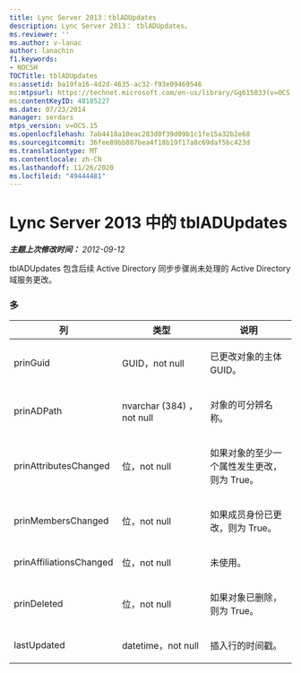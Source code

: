 ```yaml
---
title: Lync Server 2013：tblADUpdates
description: Lync Server 2013： tblADUpdates。
ms.reviewer: ''
ms.author: v-lanac
author: lanachin
f1.keywords:
- NOCSH
TOCTitle: tblADUpdates
ms:assetid: ba19fa16-4d2d-4635-ac32-f93e09469546
ms:mtpsurl: https://technet.microsoft.com/en-us/library/Gg615033(v=OCS.15)
ms:contentKeyID: 48185227
ms.date: 07/23/2014
manager: serdars
mtps_version: v=OCS.15
ms.openlocfilehash: 7ab4418a10eac283d0f39d09b1c1fe15a32b2e68
ms.sourcegitcommit: 36fee89bb887bea4f18b19f17a8c69daf5bc423d
ms.translationtype: MT
ms.contentlocale: zh-CN
ms.lasthandoff: 11/26/2020
ms.locfileid: "49444481"
---
```

# <a name="tbladupdates-in-lync-server-2013"></a>Lync Server 2013 中的 tblADUpdates

<div data-xmlns="http://www.w3.org/1999/xhtml">

<div class="topic" data-xmlns="http://www.w3.org/1999/xhtml" data-msxsl="urn:schemas-microsoft-com:xslt" data-cs="https://msdn.microsoft.com/">

<div data-asp="https://msdn2.microsoft.com/asp">



</div>

<div id="mainSection">

<div id="mainBody">

<span> </span>

_**主题上次修改时间：** 2012-09-12_

tblADUpdates 包含后续 Active Directory 同步步骤尚未处理的 Active Directory 域服务更改。

### <a name="columns"></a>多

<table>
<colgroup>
<col style="width: 33%" />
<col style="width: 33%" />
<col style="width: 33%" />
</colgroup>
<thead>
<tr class="header">
<th>列</th>
<th>类型</th>
<th>说明</th>
</tr>
</thead>
<tbody>
<tr class="odd">
<td><p>prinGuid</p></td>
<td><p>GUID，not null</p></td>
<td><p>已更改对象的主体 GUID。</p></td>
</tr>
<tr class="even">
<td><p>prinADPath</p></td>
<td><p>nvarchar (384) ，not null</p></td>
<td><p>对象的可分辨名称。</p></td>
</tr>
<tr class="odd">
<td><p>prinAttributesChanged</p></td>
<td><p>位，not null</p></td>
<td><p>如果对象的至少一个属性发生更改，则为 True。</p></td>
</tr>
<tr class="even">
<td><p>prinMembersChanged</p></td>
<td><p>位，not null</p></td>
<td><p>如果成员身份已更改，则为 True。</p></td>
</tr>
<tr class="odd">
<td><p>prinAffiliationsChanged</p></td>
<td><p>位，not null</p></td>
<td><p>未使用。</p></td>
</tr>
<tr class="even">
<td><p>prinDeleted</p></td>
<td><p>位，not null</p></td>
<td><p>如果对象已删除，则为 True。</p></td>
</tr>
<tr class="odd">
<td><p>lastUpdated</p></td>
<td><p>datetime，not null</p></td>
<td><p>插入行的时间戳。</p></td>
</tr>
</tbody>
</table>


</div>

<span> </span>

</div>

</div>

</div>

